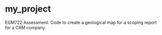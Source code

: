 # my_project
EGM722 Assessment: Code to create a geological map for a scoping report for a CRM company. 
